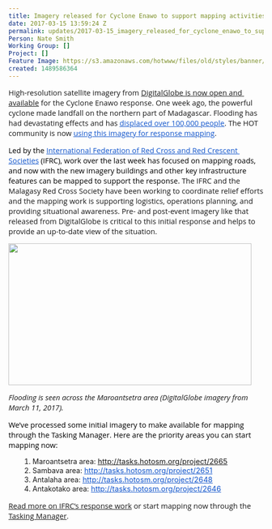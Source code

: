 ```yaml
---
title: Imagery released for Cyclone Enawo to support mapping activities
date: 2017-03-15 13:59:24 Z
permalink: updates/2017-03-15_imagery_released_for_cyclone_enawo_to_support_mapping_activities
Person: Nate Smith
Working Group: []
Project: []
Feature Image: https://s3.amazonaws.com/hotwww/files/old/styles/banner/public/Screen+Shot+2017-03-15+at+12.08.37+PM.png
created: 1489586364
---
```


<p><span id="docs-internal-guid-41b65f66-d240-0a9c-7efc-762c73da73f4"><span style="font-size: 11pt; font-family: 'Open Sans'; background-color: transparent; white-space: pre-wrap;">High-resolution satellite imagery from <a href="%20https://www.digitalglobe.com/opendata">DigitalGlobe is now open and available</a></span><span style="font-size: 11pt; font-family: 'Open Sans'; background-color: transparent; white-space: pre-wrap;"> for the Cyclone Enawo response. One week ago, the powerful cyclone made landfall on the northern part of Madagascar. Flooding has had devastating effects and has </span><a href="http://reliefweb.int/disaster/tc-2017-000023-mdg"><span style="font-size: 11pt; font-family: 'Open Sans'; color: #1155cc; background-color: transparent; text-decoration: underline; white-space: pre-wrap;">displaced over 100,000 people</span></a><span style="font-size: 11pt; font-family: 'Open Sans'; background-color: transparent; white-space: pre-wrap;">. The HOT community is now </span><a href="http://tasks.hotosm.org/?sort_by=priority&amp;direction=asc&amp;search=cyclone+enawo"><span style="font-size: 11pt; font-family: 'Open Sans'; color: #1155cc; background-color: transparent; text-decoration: underline; white-space: pre-wrap;">using this imagery for response mapping</span></a><span style="font-size: 11pt; font-family: 'Open Sans'; background-color: transparent; white-space: pre-wrap;">. </span></span></p><p><span style="font-size: 11pt; font-family: 'Open Sans'; color: #000000; background-color: transparent; font-weight: 400; font-style: normal; font-variant: normal; text-decoration: none; vertical-align: baseline; white-space: pre-wrap;">Led by the </span><a style="text-decoration: none;" href="http://www.ifrc.org/"><span style="font-size: 11pt; font-family: 'Open Sans'; color: #1155cc; background-color: transparent; font-weight: 400; font-style: normal; font-variant: normal; text-decoration: underline; vertical-align: baseline; white-space: pre-wrap;">International Federation of Red Cross and Red Crescent Societies</span></a><span style="font-size: 11pt; font-family: 'Open Sans'; color: #000000; background-color: transparent; font-weight: 400; font-style: normal; font-variant: normal; text-decoration: none; vertical-align: baseline; white-space: pre-wrap;"> (IFRC), work over the last week has focused on mapping roads, and now with the new imagery buildings and other key infrastructure features can be mapped to support the response. </span><span style="background-color: transparent; font-family: 'Open Sans'; font-size: 11pt; white-space: pre-wrap;">The IFRC and the Malagasy Red Cross Society have been working to coordinate relief efforts and the mapping work is supporting logistics, operations planning, and providing situational awareness. Pre- and post-event imagery like that released from DigitalGlobe is critical to this initial response and helps to provide an up-to-date view of the situation.</span></p><p><img class="image-large" src="https://s3.amazonaws.com/hotwww/files/old/styles/large/public/Screen%20Shot%202017-03-15%20at%201.56.22%20PM.png?itok=dTAA91Vu" alt="" style="width:480px;height:280px"></p><p><em><span id="docs-internal-guid-41b65f66-d242-2e0a-178c-4e36581855e0"><span style="font-size: 11pt; font-family: 'Open Sans'; background-color: transparent; white-space: pre-wrap;">Flooding is seen across the Maroantsetra area (DigitalGlobe imagery from March 11, 2017).</span></span></em></p><p><span style="font-size: 11pt; font-family: 'Open Sans'; color: #000000; background-color: transparent; font-weight: 400; font-style: normal; font-variant: normal; text-decoration: none; vertical-align: baseline; white-space: pre-wrap;">We’ve processed some initial imagery to make available for mapping through the Tasking Manager. Here are the priority areas you can start mapping now: </span></p><ol><ol><li>Maroantsetra area: <span style="background-color: transparent; font-size: 11pt; color: #1155cc; text-decoration: underline; white-space: pre-wrap;"><a href="http://tasks.hotosm.org/project/2665">http://tasks.hotosm.org/project/2665</a></span></li><li>Sambava area: <a style="font-size: 13.008px;" href="http://tasks.hotosm.org/project/2651"><span style="font-size: 11pt; color: #1155cc; background-color: transparent; text-decoration: underline; white-space: pre-wrap;">http://tasks.hotosm.org/project/2651</span></a></li><li>Antalaha area: <a style="font-size: 13.008px;" href="http://tasks.hotosm.org/project/2648"><span style="font-size: 11pt; color: #1155cc; background-color: transparent; text-decoration: underline; white-space: pre-wrap;">http://tasks.hotosm.org/project/2648</span></a></li><li>Antakotako area: <a style="font-size: 13.008px;" href="http://tasks.hotosm.org/project/2646"><span style="font-size: 11pt; color: #1155cc; background-color: transparent; text-decoration: underline; white-space: pre-wrap;">http://tasks.hotosm.org/project/2646</span></a></li></ol></ol><p><span style="font-size: 11pt; font-family: 'Open Sans'; background-color: transparent; white-space: pre-wrap;"><font face="Open Sans"><a href="http://media.ifrc.org/ifrc/press-release/thousands-in-urgent-need-of-assistance-in-cyclone-hit-madagascar-red-cross-launches-emergency-appeal/">Read more on IFRC’s response work</a> or start mapping now through the <a href="http://tasks.hotosm.org/">Tasking Manager</a>.</font></span></p>

